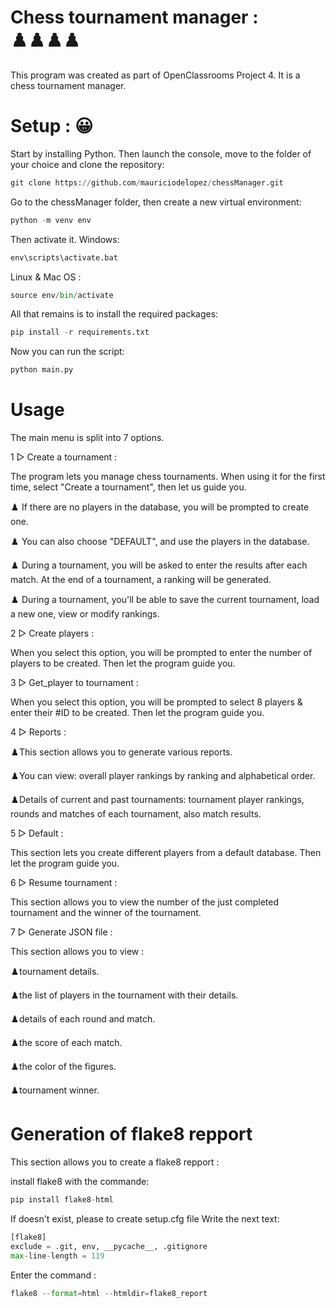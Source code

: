 # Chess tournament manager : ♟️♟️♟️♟️
This program was created as part of OpenClassrooms Project 4. It is a chess tournament manager.

# Setup : 😀
Start by installing Python. Then launch the console, move to the folder of your choice and clone the repository:

```python
git clone https://github.com/mauriciodelopez/chessManager.git
```

Go to the chessManager folder, then create a new virtual environment:

```python
python -m venv env
```

Then activate it. Windows:

```python
env\scripts\activate.bat
```

Linux & Mac OS :

```python
source env/bin/activate
```

All that remains is to install the required packages:

```python
pip install -r requirements.txt
```

Now you can run the script:

```python
python main.py
```

# Usage
The main menu is split into 7 options.

1 ▻ Create a tournament :

The program lets you manage chess tournaments. When using it for the first time, select "Create a tournament", then let us guide you.

♟️ If there are no players in the database, you will be prompted to create one.

♟️ You can also choose "DEFAULT", and use the players in the database. 

♟️ During a tournament, you will be asked to enter the results after each match. At the end of a tournament, a ranking will be generated.

♟️ During a tournament, you'll be able to save the current tournament, load a new one, view or modify rankings.

2 ▻ Create players :

When you select this option, you will be prompted to enter the number of players to be created.
Then let the program guide you.

3 ▻ Get_player to tournament :

When you select this option, you will be prompted to select 8 players & enter their #ID to be created.
Then let the program guide you.

4 ▻ Reports :

♟️This section allows you to generate various reports.

♟️You can view: overall player rankings by ranking and alphabetical order.

♟️Details of current and past tournaments: tournament player rankings, rounds and matches of each tournament, also match results.

5 ▻ Default :

This section lets you create different players from a default database.
Then let the program guide you.

6 ▻ Resume tournament :

This section allows you to view the number of the just completed tournament and the winner of the tournament.

7 ▻ Generate JSON file :

This section allows you to view :

♟️tournament details.

♟️the list of players in the tournament with their details.

♟️details of each round and match.

♟️the score of each match.

♟️the color of the figures.

♟️tournament winner.

# Generation of flake8 repport

This section allows you to create a flake8 repport :

install flake8 with the commande:

```python
pip install flake8-html
```

If doesn't exist, please to create setup.cfg file
Write the next text:

```python
[flake8]
exclude = .git, env, __pycache__, .gitignore
max-line-length = 119
```
Enter the command : 

```python
flake8 --format=html --htmldir=flake8_report
```






